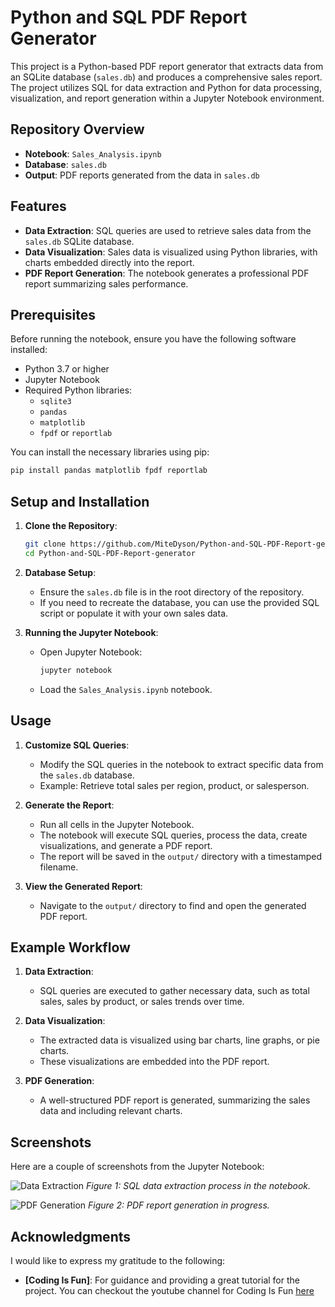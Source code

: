 
# Python and SQL PDF Report Generator

This project is a Python-based PDF report generator that extracts data from an SQLite database (`sales.db`) and produces a comprehensive sales report. The project utilizes SQL for data extraction and Python for data processing, visualization, and report generation within a Jupyter Notebook environment.

## Repository Overview

- **Notebook**: `Sales_Analysis.ipynb`
- **Database**: `sales.db`
- **Output**: PDF reports generated from the data in `sales.db`

## Features

- **Data Extraction**: SQL queries are used to retrieve sales data from the `sales.db` SQLite database.
- **Data Visualization**: Sales data is visualized using Python libraries, with charts embedded directly into the report.
- **PDF Report Generation**: The notebook generates a professional PDF report summarizing sales performance.

## Prerequisites

Before running the notebook, ensure you have the following software installed:

- Python 3.7 or higher
- Jupyter Notebook
- Required Python libraries:
  - `sqlite3`
  - `pandas`
  - `matplotlib`
  - `fpdf` or `reportlab`

You can install the necessary libraries using pip:

```bash
pip install pandas matplotlib fpdf reportlab
```

## Setup and Installation

1. **Clone the Repository**:
   ```bash
   git clone https://github.com/MiteDyson/Python-and-SQL-PDF-Report-generator.git
   cd Python-and-SQL-PDF-Report-generator
   ```

2. **Database Setup**:
   - Ensure the `sales.db` file is in the root directory of the repository.
   - If you need to recreate the database, you can use the provided SQL script or populate it with your own sales data.

3. **Running the Jupyter Notebook**:
   - Open Jupyter Notebook:
     ```bash
     jupyter notebook
     ```
   - Load the `Sales_Analysis.ipynb` notebook.

## Usage

1. **Customize SQL Queries**:
   - Modify the SQL queries in the notebook to extract specific data from the `sales.db` database.
   - Example: Retrieve total sales per region, product, or salesperson.

2. **Generate the Report**:
   - Run all cells in the Jupyter Notebook.
   - The notebook will execute SQL queries, process the data, create visualizations, and generate a PDF report.
   - The report will be saved in the `output/` directory with a timestamped filename.

3. **View the Generated Report**:
   - Navigate to the `output/` directory to find and open the generated PDF report.

## Example Workflow

1. **Data Extraction**:
   - SQL queries are executed to gather necessary data, such as total sales, sales by product, or sales trends over time.

2. **Data Visualization**:
   - The extracted data is visualized using bar charts, line graphs, or pie charts.
   - These visualizations are embedded into the PDF report.

3. **PDF Generation**:
   - A well-structured PDF report is generated, summarizing the sales data and including relevant charts.

## Screenshots

Here are a couple of screenshots from the Jupyter Notebook:

![Data Extraction](https://github.com/user-attachments/assets/cf265d4c-6dfd-43b5-b9e1-5a45025f7100)
*Figure 1: SQL data extraction process in the notebook.*

![PDF Generation](https://github.com/user-attachments/assets/41bc5a38-1b43-4575-8af9-17df4bb67f59)
*Figure 2: PDF report generation in progress.*


## Acknowledgments

I would like to express my gratitude to the following:

- **[Coding Is Fun]**: For guidance and providing a great tutorial for the project. You can checkout the youtube channel for Coding Is Fun [here](https://www.youtube.com/@CodingIsFun)
  

